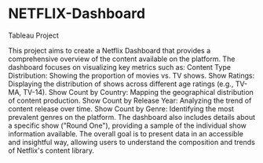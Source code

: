 # NETFLIX-Dashboard


Tableau Project   


This project aims to create a Netflix Dashboard that provides a comprehensive overview of the content available on the platform. The dashboard focuses on visualizing key metrics such as:
Content Type Distribution: Showing the proportion of movies vs. TV shows.
Show Ratings: Displaying the distribution of shows across different age ratings (e.g., TV-MA, TV-14).
Show Count by Country: Mapping the geographical distribution of content production.
Show Count by Release Year: Analyzing the trend of content release over time.
Show Count by Genre: Identifying the most prevalent genres on the platform.
The dashboard also includes details about a specific show ("Round One"), providing a sample of the individual show information available. The overall goal is to present data in an accessible and insightful way, allowing users to understand the composition and trends of Netflix's content library.

